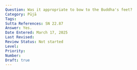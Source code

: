 ```yaml
---
Question: Was it appropriate to bow to the Buddha's feet?
Category: Pūjā
Tags:
Sutta References: SN 22.87
Answer: Yes.
Date Entered: March 17, 2025
Last Revised:
Review Status: Not started
Level: 
Priority: 
Number: 
Draft: true
---
```

